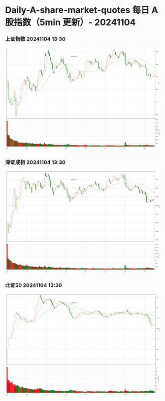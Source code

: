
# Daily-A-share-market-quotes 每日 A 股指数（5min 更新）- 20241104

### 上证指数 20241104 13:30
![](./fig/2024/11/20241104-sh000001.png)

### 深证成指 20241104 13:30
![](./fig/2024/11/20241104-sz399001.png)

### 北证50 20241104 13:30
![](./fig/2024/11/20241104-bj899050.png)
